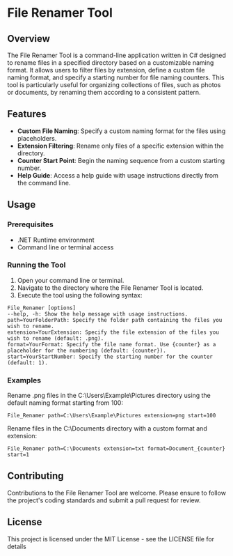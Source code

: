 # File Renamer Tool

## Overview
The File Renamer Tool is a command-line application written in C# designed to rename files in a specified directory based on a customizable naming format. It allows users to filter files by extension, define a custom file naming format, and specify a starting number for file naming counters. This tool is particularly useful for organizing collections of files, such as photos or documents, by renaming them according to a consistent pattern.

## Features
- **Custom File Naming**: Specify a custom naming format for the files using placeholders.
- **Extension Filtering**: Rename only files of a specific extension within the directory.
- **Counter Start Point**: Begin the naming sequence from a custom starting number.
- **Help Guide**: Access a help guide with usage instructions directly from the command line.

## Usage

### Prerequisites
- .NET Runtime environment
- Command line or terminal access

### Running the Tool
1. Open your command line or terminal.
2. Navigate to the directory where the File Renamer Tool is located.
3. Execute the tool using the following syntax:

```shell
File_Renamer [options]
--help, -h: Show the help message with usage instructions.
path=YourFolderPath: Specify the folder path containing the files you wish to rename.
extension=YourExtension: Specify the file extension of the files you wish to rename (default: .png).
format=YourFormat: Specify the file name format. Use {counter} as a placeholder for the numbering (default: {counter}).
start=YourStartNumber: Specify the starting number for the counter (default: 1).
```

### Examples
Rename .png files in the C:\Users\Example\Pictures directory using the default naming format starting from 100:

```shell
File_Renamer path=C:\Users\Example\Pictures extension=png start=100
```

Rename files in the C:\Documents directory with a custom format and extension:

```shell
File_Renamer path=C:\Documents extension=txt format=Document_{counter} start=1
```

## Contributing
Contributions to the File Renamer Tool are welcome. Please ensure to follow the project's coding standards and submit a pull request for review.

## License
This project is licensed under the MIT License - see the LICENSE file for details
